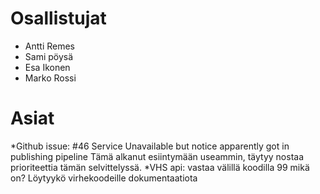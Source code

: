 # Osallistujat
* Antti Remes
* Sami pöysä
* Esa Ikonen
* Marko Rossi


# Asiat
*Github issue: #46 Service Unavailable but notice apparently got in publishing pipeline
Tämä alkanut esiintymään useammin, täytyy nostaa prioriteettia tämän selvittelyssä.
*VHS api:
vastaa välillä koodilla 99 mikä on? Löytyykö virhekoodeille dokumentaatiota
